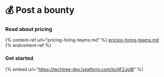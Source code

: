 # 💰 Post a bounty

### Read about pricing

{% content-ref url="pricing-hiring-teams.md" %}
[pricing-hiring-teams.md](pricing-hiring-teams.md)
{% endcontent-ref %}

### Get started

{% embed url="https://techtree-dev.typeform.com/to/ilF2JgiB" %}
